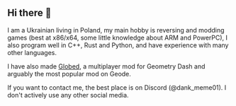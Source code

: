 ## Hi there 👋

I am a Ukrainian living in Poland, my main hobby is reversing and modding games (best at x86/x64, some little knowledge about ARM and PowerPC), I also program well in C++, Rust and Python, and have experience with many other languages.

I have also made [Globed](https://github.com/GlobedGD), a multiplayer mod for Geometry Dash and arguably the most popular mod on Geode.

If you want to contact me, the best place is on Discord (@dank_meme01). I don't actively use any other social media.
